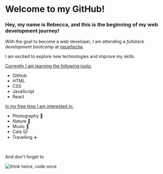 # Welcome to my GitHub!

### Hey, my name is Rebecca, and this is the beginning of my web development journey!

With the goal to become a web developer, I am attending a _fullstack development bootcamp_ at [neuefische](https://www.neuefische.de/).

I am excited to explore new technologies and improve my skills.

<ins>Currently I am learning the following tools:</ins> 

- GitHub
- HTML
- CSS
- JavaScript
- React

<ins>In my free time I am interested in:</ins>

- Photography 📸
- Nature 🌲
- Music 🎵
- Cats 🐱
- Travelling ✈️

#

And don't forget to

![think twice, code once](https://quotefancy.com/media/wallpaper/thumb/6538130-Waseem-Latif-Quote-Think-twice-code-once.jpg)
